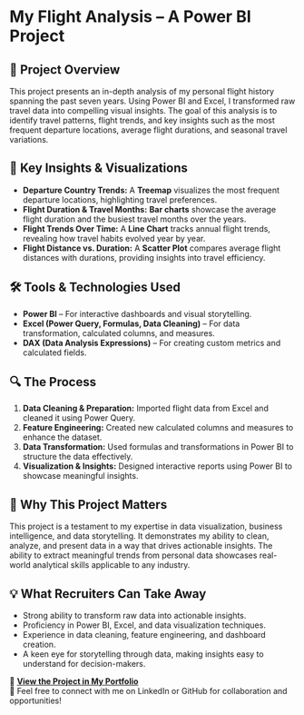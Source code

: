 # My Flight Analysis – A Power BI Project

## 📌 Project Overview  
This project presents an in-depth analysis of my personal flight history spanning the past seven years. Using Power BI and Excel, I transformed raw travel data into compelling visual insights. The goal of this analysis is to identify travel patterns, flight trends, and key insights such as the most frequent departure locations, average flight durations, and seasonal travel variations.

## 🎯 Key Insights & Visualizations  
- **Departure Country Trends:** A **Treemap** visualizes the most frequent departure locations, highlighting travel preferences.
- **Flight Duration & Travel Months:** **Bar charts** showcase the average flight duration and the busiest travel months over the years.
- **Flight Trends Over Time:** A **Line Chart** tracks annual flight trends, revealing how travel habits evolved year by year.
- **Flight Distance vs. Duration:** A **Scatter Plot** compares average flight distances with durations, providing insights into travel efficiency.

## 🛠️ Tools & Technologies Used  
- **Power BI** – For interactive dashboards and visual storytelling.
- **Excel (Power Query, Formulas, Data Cleaning)** – For data transformation, calculated columns, and measures.
- **DAX (Data Analysis Expressions)** – For creating custom metrics and calculated fields.

## 🔍 The Process  
1. **Data Cleaning & Preparation:** Imported flight data from Excel and cleaned it using Power Query.
2. **Feature Engineering:** Created new calculated columns and measures to enhance the dataset.
3. **Data Transformation:** Used formulas and transformations in Power BI to structure the data effectively.
4. **Visualization & Insights:** Designed interactive reports using Power BI to showcase meaningful insights.

## 🚀 Why This Project Matters  
This project is a testament to my expertise in data visualization, business intelligence, and data storytelling. It demonstrates my ability to clean, analyze, and present data in a way that drives actionable insights. The ability to extract meaningful trends from personal data showcases real-world analytical skills applicable to any industry.

## 💡 What Recruiters Can Take Away  
- Strong ability to transform raw data into actionable insights.
- Proficiency in Power BI, Excel, and data visualization techniques.
- Experience in data cleaning, feature engineering, and dashboard creation.
- A keen eye for storytelling through data, making insights easy to understand for decision-makers.

🔗 **[View the Project in My Portfolio](#)**  
📩 Feel free to connect with me on LinkedIn or GitHub for collaboration and opportunities!

